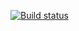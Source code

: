 [![Build status](https://ci.appveyor.com/api/projects/status/48m43w3h9ylstaa2?svg=true)](https://ci.appveyor.com/project/Chernasov/aqahomew-2-3-2)